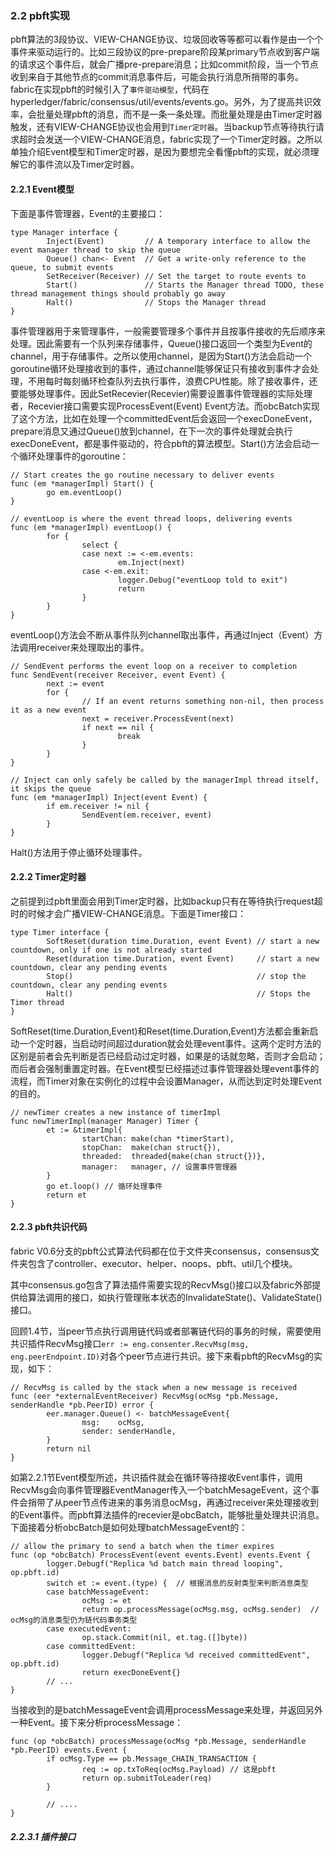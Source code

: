 ### 2.2 pbft实现

pbft算法的3段协议、VIEW-CHANGE协议、垃圾回收等等都可以看作是由一个个事件来驱动运行的。比如三段协议的pre-prepare阶段某primary节点收到客户端的请求这个事件后，就会广播pre-prepare消息；比如commit阶段，当一个节点收到来自于其他节点的commit消息事件后，可能会执行消息所捎带的事务。fabric在实现pbft的时候引入了`事件驱动模型`，代码在hyperledger/fabric/consensus/util/events/events.go。另外，为了提高共识效率，会批量处理pbft的消息，而不是一条一条处理。而批量处理是由Timer定时器触发，还有VIEW-CHANGE协议也会用到`Timer定时器`。当backup节点等待执行请求超时会发送一个VIEW-CHANGE消息，fabric实现了一个Timer定时器。之所以单独介绍Event模型和Timer定时器，是因为要想完全看懂pbft的实现，就必须理解它的事件流以及Timer定时器。

#### 2.2.1 Event模型

下面是事件管理器，Event的主要接口：

```
type Manager interface {
        Inject(Event)         // A temporary interface to allow the event manager thread to skip the queue
        Queue() chan<- Event  // Get a write-only reference to the queue, to submit events
        SetReceiver(Receiver) // Set the target to route events to
        Start()               // Starts the Manager thread TODO, these thread management things should probably go away
        Halt()                // Stops the Manager thread
}
```

事件管理器用于来管理事件，一般需要管理多个事件并且按事件接收的先后顺序来处理。因此需要有一个队列来存储事件，Queue()接口返回一个类型为Event的channel，用于存储事件。之所以使用channel，是因为Start()方法会启动一个goroutine循环处理接收到的事件，通过channel能够保证只有接收到事件才会处理，不用每时每刻循环检查队列去执行事件，浪费CPU性能。除了接收事件，还要能够处理事件。因此SetRecevier(Recevier)需要设置事件管理器的实际处理者，Recevier接口需要实现ProcessEvent(Event) Event方法。而obcBatch实现了这个方法，比如在处理一个committedEvent后会返回一个execDoneEvent，prepare消息又通过Queue()放到channel，在下一次的事件处理就会执行execDoneEvent，都是事件驱动的，符合pbft的算法模型。Start()方法会启动一个循环处理事件的goroutine：

```
// Start creates the go routine necessary to deliver events
func (em *managerImpl) Start() {
        go em.eventLoop()
}

// eventLoop is where the event thread loops, delivering events
func (em *managerImpl) eventLoop() {
        for {
                select {
                case next := <-em.events:
                        em.Inject(next)
                case <-em.exit:
                        logger.Debug("eventLoop told to exit")
                        return
                }
        }
}
```

eventLoop()方法会不断从事件队列channel取出事件，再通过Inject（Event）方法调用receiver来处理取出的事件。

```
// SendEvent performs the event loop on a receiver to completion
func SendEvent(receiver Receiver, event Event) {
        next := event
        for {
                // If an event returns something non-nil, then process it as a new event
                next = receiver.ProcessEvent(next)
                if next == nil {
                        break
                }
        }
}

// Inject can only safely be called by the managerImpl thread itself, it skips the queue
func (em *managerImpl) Inject(event Event) {
        if em.receiver != nil {
                SendEvent(em.receiver, event)
        }
}
```

Halt()方法用于停止循环处理事件。


#### 2.2.2 Timer定时器

之前提到过pbft里面会用到Timer定时器，比如backup只有在等待执行request超时的时候才会广播VIEW-CHANGE消息。下面是Timer接口：

```
type Timer interface {
        SoftReset(duration time.Duration, event Event) // start a new countdown, only if one is not already started
        Reset(duration time.Duration, event Event)     // start a new countdown, clear any pending events
        Stop()                                         // stop the countdown, clear any pending events
        Halt()                                         // Stops the Timer thread
}
```

SoftReset(time.Duration,Event)和Reset(time.Duration,Event)方法都会重新启动一个定时器，当启动时间超过duration就会处理event事件。这两个定时方法的区别是前者会先判断是否已经启动过定时器，如果是的话就忽略，否则才会启动；而后者会强制重置定时器。在Event模型已经描述过事件管理器处理event事件的流程，而Timer对象在实例化的过程中会设置Manager，从而达到定时处理Event的目的。

```
// newTimer creates a new instance of timerImpl
func newTimerImpl(manager Manager) Timer {
        et := &timerImpl{
                startChan: make(chan *timerStart),
                stopChan:  make(chan struct{}),
                threaded:  threaded{make(chan struct{})},
                manager:   manager, // 设置事件管理器
        }
        go et.loop() // 循环处理事件
        return et
}
```

#### 2.2.3 pbft共识代码

fabric V0.6分支的pbft公式算法代码都在位于文件夹consensus，consensus文件夹包含了controller、executor、helper、noops、pbft、util几个模块。

其中consensus.go包含了算法插件需要实现的RecvMsg()接口以及fabric外部提供给算法调用的接口，如执行管理账本状态的InvalidateState()、ValidateState()接口。

回顾1.4节，当peer节点执行调用链代码或者部署链代码的事务的时候，需要使用共识插件RecvMsg接口`err := eng.consenter.RecvMsg(msg, eng.peerEndpoint.ID)`对各个peer节点进行共识。接下来看pbft的RecvMsg的实现，如下：

```
// RecvMsg is called by the stack when a new message is received
func (eer *externalEventReceiver) RecvMsg(ocMsg *pb.Message, senderHandle *pb.PeerID) error {
        eer.manager.Queue() <- batchMessageEvent{
                msg:    ocMsg,
                sender: senderHandle,
        }
        return nil
}
```

如第2.2.1节Event模型所述，共识插件就会在循环等待接收Event事件，调用RecvMsg会向事件管理器EventManager传入一个batchMesageEvent，这个事件会捎带了从peer节点传进来的事务消息ocMsg，再通过receiver来处理接收到的Event事件。而pbft算法插件的recevier是obcBatch，能够批量处理共识消息。下面接着分析obcBatch是如何处理batchMessageEvent的：

```
// allow the primary to send a batch when the timer expires
func (op *obcBatch) ProcessEvent(event events.Event) events.Event {
        logger.Debugf("Replica %d batch main thread looping", op.pbft.id)
        switch et := event.(type) {  // 根据消息的反射类型来判断消息类型
        case batchMessageEvent:
                ocMsg := et
                return op.processMessage(ocMsg.msg, ocMsg.sender)  // ocMsg的消息类型仍为链代码事务类型
        case executedEvent:
                op.stack.Commit(nil, et.tag.([]byte))
        case committedEvent:
                logger.Debugf("Replica %d received committedEvent", op.pbft.id)
                return execDoneEvent{}
        // ...       
}
```
当接收到的是batchMessageEvent会调用processMessage来处理，并返回另外一种Event。接下来分析processMessage：

```
func (op *obcBatch) processMessage(ocMsg *pb.Message, senderHandle *pb.PeerID) events.Event {
        if ocMsg.Type == pb.Message_CHAIN_TRANSACTION {
                req := op.txToReq(ocMsg.Payload) // 这是pbft
                return op.submitToLeader(req)
        }
        
        // ....
}
```

##### **2.2.3.1 插件接口**

